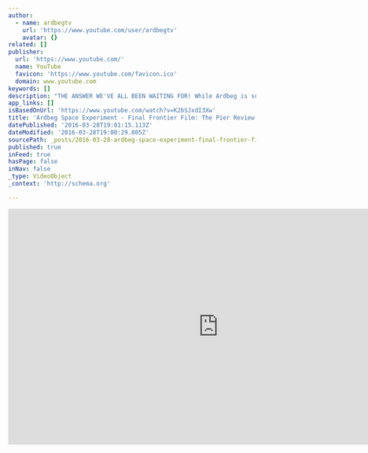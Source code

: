 ```yaml
---
author:
  - name: ardbegtv
    url: 'https://www.youtube.com/user/ardbegtv'
    avatar: {}
related: []
publisher:
  url: 'https://www.youtube.com/'
  name: YouTube
  favicon: 'https://www.youtube.com/favicon.ico'
  domain: www.youtube.com
keywords: []
description: "THE ANSWER WE'VE ALL BEEN WAITING FOR! While Ardbeg is suspended within its zero-gravity Space Pod, Dr Bill Lumsden has been keeping us all in suspense as he prepares to publish his highly anticipated White Paper on the mysteries of maturation. But finally, the experiment is over, the research is complete and the lab coats are off."
app_links: []
isBasedOnUrl: 'https://www.youtube.com/watch?v=K2bSJxdI3Xw'
title: 'Ardbeg Space Experiment - Final Frontier Film: The Pier Review'
datePublished: '2016-03-28T19:01:15.113Z'
dateModified: '2016-03-28T19:00:29.805Z'
sourcePath: _posts/2016-03-28-ardbeg-space-experiment-final-frontier-film-the-pier-revi.md
published: true
inFeed: true
hasPage: false
inNav: false
_type: VideoObject
_context: 'http://schema.org'

---
```

<iframe src="https://cdn.embedly.com/widgets/media.html?src=https%3A%2F%2Fwww.youtube.com%2Fembed%2FK2bSJxdI3Xw%3Ffeature%3Doembed&amp;url=https%3A%2F%2Fwww.youtube.com%2Fwatch%3Fv%3DK2bSJxdI3Xw&amp;image=https%3A%2F%2Fi.ytimg.com%2Fvi%2FK2bSJxdI3Xw%2Fhqdefault.jpg&amp;key=b7d04c9b404c499eba89ee7072e1c4f7&amp;type=text%2Fhtml&amp;schema=youtube" width="854" height="480" scrolling="no" frameborder="0" allowfullscreen="allowfullscreen" style=""></iframe>